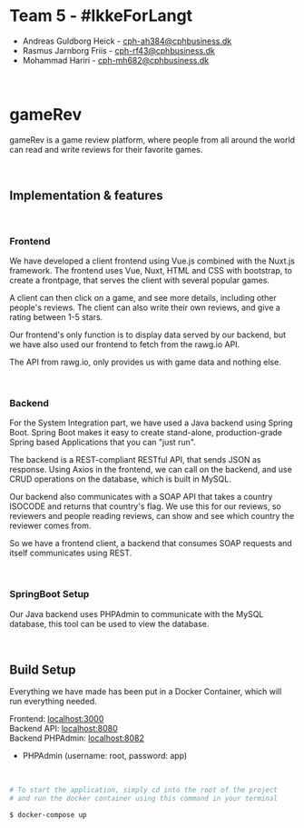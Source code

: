 # Team 5 - #IkkeForLangt

- Andreas Guldborg Heick - cph-ah384@cphbusiness.dk
- Rasmus Jarnborg Friis - cph-rf43@cphbusiness.dk
- Mohammad Hariri - cph-mh682@cphbusiness.dk

<br>

# gameRev

gameRev is a game review platform, where people from all around the world can read and write reviews for their favorite games.

<br>

## Implementation & features

<br>

### Frontend

We have developed a client frontend using Vue.js combined with the Nuxt.js framework. The frontend uses Vue, Nuxt, HTML and CSS with bootstrap, to create a frontpage, that serves the client with several popular games.

A client can then click on a game, and see more details, including other people's reviews. The client can also write their own reviews, and give a rating between 1-5 stars.

Our frontend's only function is to display data served by our backend, but we have also used our frontend to fetch from the rawg.io API.

The API from rawg.io, only provides us with game data and nothing else.

<br>

### Backend

For the System Integration part, we have used a Java backend using Spring Boot. Spring Boot makes it easy to create stand-alone, production-grade Spring based Applications that you can "just run".

The backend is a REST-compliant RESTful API, that sends JSON as response.
Using Axios in the frontend, we can call on the backend, and use CRUD operations on the database, which is built in MySQL.

Our backend also communicates with a SOAP API that takes a country ISOCODE and returns that country's flag. We use this for our reviews, so reviewers and people reading reviews, can show and see which country the reviewer comes from.

So we have a frontend client, a backend that consumes SOAP requests and itself communicates using REST.

<br>

### SpringBoot Setup

Our Java backend uses PHPAdmin to communicate with the MySQL database, this tool can be used to view the database.

<br>

## Build Setup

Everything we have made has been put in a Docker Container, which will run everything needed.

Frontend: [localhost:3000](http://localhost:3000)  
Backend API: [localhost:8080](http://localhost:8080)  
Backend PHPAdmin: [localhost:8082](http://localhost:8082)

- PHPAdmin (username: root, password: app)

<br>

```bash
# To start the application, simply cd into the root of the project
# and run the docker container using this command in your terminal

$ docker-compose up

```
